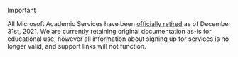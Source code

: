 > [!IMPORTANT]
> All Microsoft Academic Services have been [officially retired](https://www.microsoft.com/en-us/research/project/academic/articles/microsoft-academic-to-expand-horizons-with-community-driven-approach/) as of December 31st, 2021. We are currently retaining original documentation as-is for educational use, however all information about signing up for services is no longer valid, and support links will not function.
<br/>
